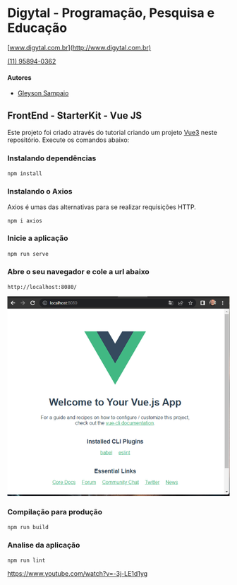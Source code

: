 # Digytal - Programação, Pesquisa e Educação
[www.digytal.com.br](http://www.digytal.com.br)

[(11) 95894-0362](https://api.whatsapp.com/send?phone=5511958940362)

#### Autores
- [Gleyson Sampaio](https://github.com/glysns)

## FrontEnd - StarterKit - Vue JS

Este projeto foi criado através do tutorial criando um projeto [Vue3](https://github.com/glysns/frontend-stater-kit/tree/main/vue) neste repositório. Execute os comandos abaixo:

### Instalando dependências

```shell
npm install
```

### Instalando o Axios

Axios é umas das alternativas para se realizar requisições HTTP.


```shell
npm i axios

```

### Inicie a aplicação

```shell
npm run serve
```

### Abre o seu navegador e cole a url abaixo

```shell
http://localhost:8080/
```

![image](https://github.com/glysns/frontend-stater-kit/blob/main/img/vue.png)

### Compilação para produção

```shell
npm run build
```

### Analise da aplicação

```shell
npm run lint
```


https://www.youtube.com/watch?v=-3j-LE1d1yg